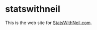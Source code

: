 statswithneil
=============

This is the web site for [StatsWithNeil.com](http://statswithneil.com).
